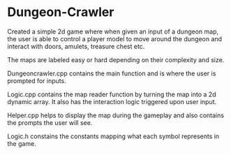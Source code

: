 # Dungeon-Crawler
Created a simple 2d game where when given an input of a dungeon map, the user is able to control a player model to move around the dungeon and interact with doors, amulets, treasure chest etc.

The maps are labeled easy or hard depending on their complexity and size.

Dungeoncrawler.cpp contains the main function and is where the user is prompted for inputs.

Logic.cpp contains the map reader function by turning the map into a 2d dynamic array. It also has the interaction logic triggered upon user input.

Helper.cpp helps to display the map during the gameplay and also contains the prompts the user will see.

Logic.h constains the constants mapping what each symbol represents in the game.
